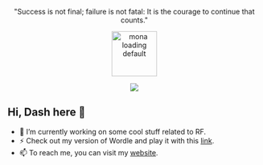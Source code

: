 <!--
**LordDashMe/LordDashMe** is a ✨ _special_ ✨ repository because its `README.md` (this file) appears on your GitHub profile.

Here are some ideas to get you started:

- 🔭 I’m currently working on ...
- 🌱 I’m currently learning ...
- 👯 I’m looking to collaborate on ...
- 🤔 I’m looking for help with ...
- 💬 Ask me about ...
- 📫 How to reach me: ...
- 😄 Pronouns: ...
- ⚡ Fun fact: ...
-->

<!--
# Hello, World!

The usually we do when we are learning a new programming language is to print ```Hello, World!``` and that's the same when you opened or discovered my profile :joy:.

<p align="center"><img src="https://github.githubassets.com/images/modules/notifications/inbox-zero.svg" alt="inbox zero" /></p>

## Hi, Dash here! :wave:

- 🔭 I’m currently working on some Special Projects, you can check this [project list](http://lorddashme.github.io/projects/).
- 🌱 I’m currently learning **Data Science**, **Machine Learning**, etc.
- 🌱 I’m currently learning about some of the Web3's latest trends (blockchain, ML, AI, etc.).
- 🌱 I’m currently learning about some of the Web3's latest trends (ML, AI, blockchain, etc.).
- 📫 How to reach me: Send your queries using this [contact form](http://lorddashme.github.io/contact/).
- :rainbow: Want to donating any token? :heart: I'm really grateful for that, here is my address: 0x370C28483aF8cD4F7A9A1496f8b1888a73d8A684
- 📫 To reach me, you can send your query via [linkedin](https://www.linkedin.com/in/joshua-clifford-reyes-5572b912a/) or follow me on [twitter](https://twitter.com/lorddashme).

<p align="center"><img src="https://github.githubassets.com/images/mona-whisper.gif" alt="mona whisper" /></p>

<p align="center">
  <a href="https://github.com/LordDashMe/github-contribution-stats/">
    <img src="https://github-contribution-stats.vercel.app/api/?username=lorddashme" />
  </a>
</p>

<p align="center">"Any fool can write code that a computer can understand. Good programmers write code that humans can understand." - Martin Fowler</p>

## Other Activities

- I'm also working on and maintaining the following projects: [WordleJS](https://lorddashme.github.io/wordlejs/), [Axie Stats Dashboard](https://lorddashme.github.io/axie-stats-dashboard/?id=ronin:70b2821390ffb6d9e3a07a7c8c29ff16f1384021) 
-->

<!-- <p align="center">"Success is not final; failure is not fatal: It is the courage to continue that counts." — Winston S. Churchill</p> -->
<!-- <p align="center">"There are 10 types of people in this world: those who understand binary and those who don't."</p> -->
<!-- <p align="center">"Be the top one or be the only one."</p> -->
<p align="center">"Success is not final; failure is not fatal: It is the courage to continue that counts."</p>

<!-- <p align="center"><img src="https://github.githubassets.com/images/mona-whisper.gif" alt="mona whisper" /></p> -->
<p align="center"><img width="90" height="90" src="https://github.githubassets.com/images/mona-loading-default.gif" alt="mona loading default" /></p>

<p align="center">
  <a href="https://github.com/LordDashMe/github-contribution-stats/">
    <img src="https://github-contribution-stats.vercel.app/api/?username=lorddashme" />
  </a>
</p>

## Hi, Dash here :wave:

- 🔭 I’m currently working on some cool stuff related to RF.
- ⚡ Check out my version of Wordle and play it with this [link](https://lorddashme.github.io/wordlejs/).
- 📫 To reach me, you can visit my [website](https://lorddashme.github.io/).

